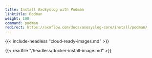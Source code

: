 ```yaml
---
title: Install AxoSyslog with Podman
linktitle: Podman
weight: 100
command: podman
redirect: https://axoflow.com/docs/axosyslog-core/install/podman/
---
```


{{< include-headless "cloud-ready-images.md" >}}

{{< readfile "/headless/docker-install-image.md" >}}
